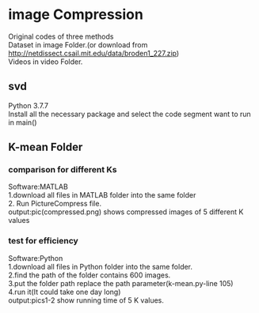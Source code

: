 # image Compression 
Original codes of three methods<br>
Dataset in image Folder.(or download from http://netdissect.csail.mit.edu/data/broden1_227.zip)<br>
Videos in video Folder.

## svd
Python 3.7.7<br>
Install all the necessary package and select the code segment want to run in main()

## K-mean Folder

### comparison for different Ks
Software:MATLAB<br>
1.download all files in MATLAB folder into the same folder<br> 2. Run PictureCompress file.<br>
output:pic(compressed.png) shows compressed images of 5 different K values  

### test for efficiency
Software:Python<br>
1.download all files in Python folder into the same folder.<br>
2.find the path of the folder contains 600 images. <br>
3.put the folder path replace the path parameter(k-mean.py-line 105)<br>
4.run it(It could take one day long)<br>
output:pics1-2 show running time of 5 K values.
